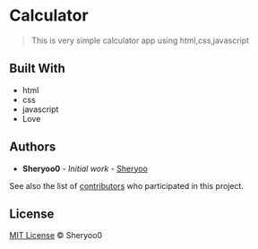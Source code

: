 # Calculator

> This is very simple calculator app using html,css,javascript

## Built With

* html 
* css
* javascript 
* Love

## Authors

* **Sheryoo0** - *Initial work* - [Sheryoo](https://github.com/Sheryoo)

See also the list of [contributors](https://github.com/clock/contributors) who participated in this project.

## License

[MIT License](https://andreasonny.mit-license.org/2019) © Sheryoo0
